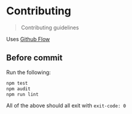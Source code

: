 # Contributing
> Contributing guidelines

Uses [Github Flow][github-flow]

## Before commit

Run the following:

```bash
npm test
npm audit
npm run lint
```

All of the above should all exit with `exit-code: 0`

[github-flow]: https://docs.github.com/en/get-started/using-github/github-flow
